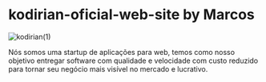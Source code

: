 # kodirian-oficial-web-site by Marcos

![kodirian(1)](https://user-images.githubusercontent.com/36008397/98289818-8659a500-1f87-11eb-8272-b1049ffef060.png)

Nós somos uma startup de aplicações para web, temos como nosso objetivo entregar software com qualidade
e velocidade com custo reduzido para tornar seu negócio mais visível no mercado e lucrativo.
